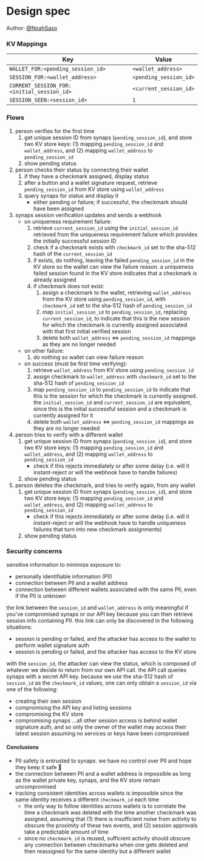 # Design spec

Author: [@NoahSaso](https://github.com/NoahSaso)

### KV Mappings

Key | Value
-- | --
`WALLET_FOR:<pending_session_id>` | `<wallet_address>`
`SESSION_FOR:<wallet_address>` | `<pending_session_id>`
`CURRENT_SESSION_FOR:<initial_session_id>` | `<current_session_id>`
`SESSION_SEEN:<session_id>` | `1`

### Flows
1. person verifies for the first time
	1. get unique session ID from synaps (`pending_session_id`), and store two KV store keys: (1) mapping `pending_session_id` and `wallet_address`, and (2) mapping `wallet_address` to `pending_session_id`
	2. show pending status
2. person checks their status by connecting their wallet
	1. if they have a checkmark assigned, display status
	2. after a button and a wallet signature request, retrieve `pending_session_id` from KV store using `wallet_address`
	3. query synaps for status and display it
		- either pending or failure; if successful, the checkmark should have been assigned
4. synaps session verification updates and sends a webhook
	- on uniqueness requirement failure:
		1. retrieve `current_session_id` using the `initial_session_id` retrieved from the uniqueness requirement failure which provides the initially successful session ID
		2. check if a checkmark exists with `checkmark_id` set to the sha-512 hash of the `current_session_id`
		3. if exists, do nothing, leaving the failed `pending_session_id` in the KV store so the wallet can view the failure reason. a uniqueness failed session found in the KV store indicates that a checkmark is already assigned
		4. if checkmark does not exist:
			1. assign a checkmark to the wallet, retrieving `wallet_address` from the KV store using `pending_session_id`, with `checkmark_id` set to the sha-512 hash of `pending_session_id`
			2. map `initial_session_id` to `pending_session_id`, replacing `current_session_id`, to indicate that this is the new session for which the checkmark is currently assigned associated with that first initial verified session
			3. delete both `wallet_address` <=> `pending_session_id` mappings as they are no longer needed
	- on other failure:
		1. do nothing so wallet can view failure reason
	- on success (must be first time verifying):
		1. retrieve `wallet_address` from KV store using `pending_session_id`
		2. assign checkmark to `wallet_address` with `checkmark_id` set to the sha-512 hash of `pending_session_id`
		3. map `pending_session_id` to `pending_session_id` to indicate that this is the session for which the checkmark is currently assigned. the `initial_session_id` and `current_session_id` are equivalent, since this is the initial successful session and a checkmark is currently assigned for it
		4. delete both `wallet_address` <=> `pending_session_id` mappings as they are no longer needed
5. person tries to verify with a different wallet
	1. get unique session ID from synaps (`pending_session_id`), and store two KV store keys: (1) mapping `pending_session_id` and `wallet_address`, and (2) mapping `wallet_address` to `pending_session_id`
		- check if this rejects immediately or after some delay (i.e. will it instant-reject or will the webhook have to handle failures)
	2. show pending status
6. person deletes the checkmark, and tries to verify again, from any wallet
	1. get unique session ID from synaps (`pending_session_id`), and store two KV store keys: (1) mapping `pending_session_id` and `wallet_address`, and (2) mapping `wallet_address` to `pending_session_id`
		- check if this rejects immediately or after some delay (i.e. will it instant-reject or will the webhook have to handle uniqueness failures that turn into new checkmark assignments)
	2. show pending status

### Security concerns

sensitive information to minimize exposure to:
- personally identifiable information (PII)
- connection between PII and a wallet address
- connection between different wallets associated with the same PII, even if the PII is unknown

the link between the `session_id` and `wallet_address` is only meaningful if you've compromised synaps or our API key because you can then retrieve session info containing PII. this link can only be discovered in the following situations:
- session is pending or failed, and the attacker has access to the wallet to perform wallet signature auth
- session is pending or failed, and the attacker has access to the KV store

with the `session_id`, the attacker can view the status, which is composed of whatever we decide to return from our own API call. the API call queries synaps with a secret API key. because we use the sha-512 hash of `session_id` as the `checkmark_id` values, one can only obtain a `session_id` via one of the following:
- creating their own session
- compromising the API key and listing sessions
- compromising the KV store
- compromising synaps
...all other session access is behind wallet signature auth, and so only the owner of the wallet may access their latest session assuming no services or keys have been compromised

#### Conclusions
- PII safety is entrusted to synaps. we have no control over PII and hope they keep it safe 🙏
- the connection between PII and a wallet address is impossible as long as the wallet private key, synaps, and the KV store remain uncompromised
- tracking consistent identities across wallets is impossible since the same identity receives a different `checkmark_id` each time
	- the only way to follow identities across wallets is to correlate the time a checkmark was deleted with the time another checkmark was assigned, assuming that (1) there is insufficient noise from activity to obscure the proximity of these two events, and (2) session approvals take a predictable amount of time
	- since no `checkmark_id` is reused, sufficient activity should obscure any connection between checkmarks when one gets deleted and then reassigned for the same identity but a different wallet
